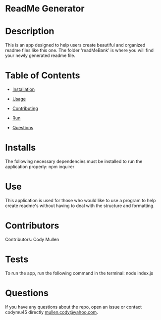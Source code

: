 # ReadMe Generator
 
  
  # Description
  
  This is an app designed to help users create beautiful and organized readme files like this one. The folder 'readMeBank' is where you will find your newly generated readme file.
  
  # Table of Contents 
  
  * [Installation](#Installs)
  
  * [Usage](#Use)
  
  * [Contributing](#Contributors)
  
  * [Run](#Run)
  
  * [Questions](#questions)
  
  # Installs
  
  The following necessary dependencies must be installed to run the application properly: npm inquirer
  
  # Use
  
  ​This application is used for those who would like to use a program to help create readme's without having to deal with the structure and formatting.
  
  # Contributors
  
  ​Contributors: Cody Mullen
  
  # Tests
  
  To run the app, run the following command in the terminal: node index.js
  
  # Questions
  
  If you have any questions about the repo, open an issue or contact codymu45 directly mullen.cody@yahoo.com.
  